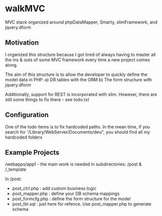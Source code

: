 walkMVC
=======

MVC stack organized around phpDataMapper, Smarty, slimFramework, and jquery.dform‎


Motivation
----------
I organized this structure because I got tired of always having to master all the ins & outs of some MVC framework every time a new project comes along.

The aim of this structure is to allow the developer to quickly define the model data in PHP:
a) DB tables with the ORM
b) The form structure with jquery.dform

Additionally, support for REST is incorporated with slim.  However, there are still some things to fix there - see todo.txt


Configuration
---------------
One of the todo items is to fix hardcoded paths.  In the mean time, if you search for '/Library/WebServer/Documents/dev/', you should find all my hardcoded folders


Example Projects
-------------------

/webapps/app1 - the main work is needed in subdirectories: /post & /_template

In /post:
* post_ctrl.php : add custom business logic
* post_mapper.php : define your DB schema mappings
* post_formcfg.php : define the form structure for the model
* post_tbl.sql : just here for refence. Use post_mapper.php to generate schema


